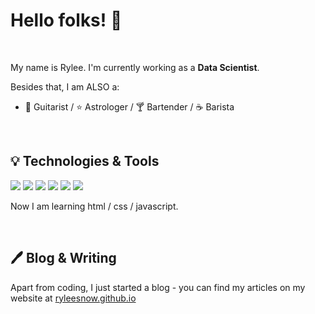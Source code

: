 # Hello folks! 👋

&nbsp;

My name is Rylee. I'm currently working as a **Data Scientist**.

Besides that, I am ALSO a:
- :guitar: Guitarist / :star: Astrologer / :cocktail: Bartender / :coffee: Barista

&nbsp;

## :bulb: Technologies & Tools

![](https://img.shields.io/badge/OS-Linux-informational?style=flat&logo=linux&logoColor=white&color=6a9fb5)
![](https://img.shields.io/badge/Editor-Pycharm-informational?style=flat&logo=pycharm&logoColor=white&color=6a9fb5)
![](https://img.shields.io/badge/Code-Python-informational?style=flat&logo=python&logoColor=white&color=6a9fb5)
![](https://img.shields.io/badge/Code-SQL-informational?style=flat&logo=mySQL&logoColor=white&color=6a9fb5)
![](https://img.shields.io/badge/Shell-Bash-informational?style=flat&logo=gnu-bash&logoColor=white&color=6a9fb5)
![](https://img.shields.io/badge/Tools-Docker-informational?style=flat&logo=docker&logoColor=white&color=6a9fb5)

Now I am learning html / css / javascript.

&nbsp;

## :pen: Blog & Writing

Apart from coding, I just started a blog - you can find my articles on my website at [ryleesnow.github.io](https://ryleesnow.github.io/) 
